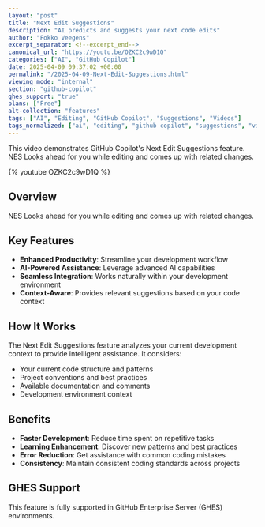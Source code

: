 ```yaml
---
layout: "post"
title: "Next Edit Suggestions"
description: "AI predicts and suggests your next code edits"
author: "Fokko Veegens"
excerpt_separator: <!--excerpt_end-->
canonical_url: "https://youtu.be/OZKC2c9wD1Q"
categories: ["AI", "GitHub Copilot"]
date: 2025-04-09 09:37:02 +00:00
permalink: "/2025-04-09-Next-Edit-Suggestions.html"
viewing_mode: "internal"
section: "github-copilot"
ghes_support: "true"
plans: ["Free"]
alt-collection: "features"
tags: ["AI", "Editing", "GitHub Copilot", "Suggestions", "Videos"]
tags_normalized: ["ai", "editing", "github copilot", "suggestions", "videos"]
---
```


This video demonstrates GitHub Copilot's Next Edit Suggestions feature. NES Looks ahead for you while editing and comes up with related changes.<!--excerpt_end-->

{% youtube OZKC2c9wD1Q %}

## Overview

NES Looks ahead for you while editing and comes up with related changes.

## Key Features

- **Enhanced Productivity**: Streamline your development workflow
- **AI-Powered Assistance**: Leverage advanced AI capabilities
- **Seamless Integration**: Works naturally within your development environment
- **Context-Aware**: Provides relevant suggestions based on your code context

## How It Works

The Next Edit Suggestions feature analyzes your current development context to provide intelligent assistance. It considers:

- Your current code structure and patterns
- Project conventions and best practices
- Available documentation and comments
- Development environment context

## Benefits

- **Faster Development**: Reduce time spent on repetitive tasks
- **Learning Enhancement**: Discover new patterns and best practices
- **Error Reduction**: Get assistance with common coding mistakes
- **Consistency**: Maintain consistent coding standards across projects

## GHES Support

This feature is fully supported in GitHub Enterprise Server (GHES) environments.
